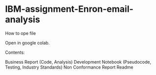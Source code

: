 # IBM-assignment-Enron-email-analysis
How to ope  file 

Open in google colab.

Contents:

Business Report (Code, Analysis)
Development Notebook (Pseudocode, Testing, Industry Standards)
Non Conformance Report
Readme
